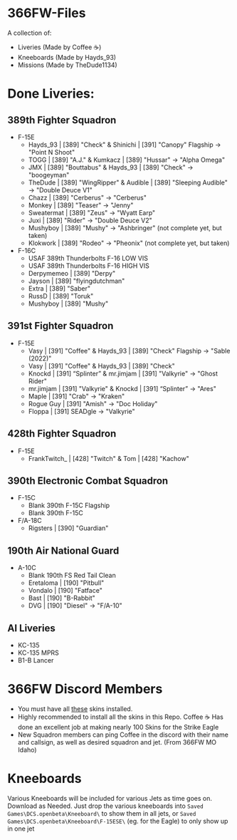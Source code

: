 # 366FW-Files
A collection of:
- Liveries (Made by Coffee :coffee:) 
- Kneeboards (Made by Hayds_93)
- Missions (Made by TheDude1134)


# Done Liveries:
## 389th Fighter Squadron
- F-15E
  - Hayds_93 | [389] "Check" & Shinichi | [391] "Canopy" Flagship -> "Point N Shoot"
  - TOGG | [389] "A.J." & Kumkacz | [389] "Hussar" -> "Alpha Omega"
  - JMX | [389] "Bouttabus" & Hayds_93 | [389] "Check" -> "boogeyman"
  - TheDude | [389] "WingRipper" & Audible | [389] "Sleeping Audible" -> "Double Deuce V1"
  - Chazz | [389] "Cerberus" -> "Cerberus"
  - Monkey | [389] "Teaser" -> "Jenny"
  - Sweatermat | [389] "Zeus" -> "Wyatt Earp"
  - Juxi | [389] "Rider" -> "Double Deuce V2"
  - Mushyboy | [389] "Mushy" -> "Ashbringer" (not complete yet, but taken)
  - Klokwork | [389] "Rodeo" -> "Pheonix" (not complete yet, but taken)
- F-16C
  - USAF 389th Thunderbolts F-16 LOW VIS
  - USAF 389th Thunderbolts F-16 HIGH VIS
  - Derpymemeo | [389] "Derpy"
  - Jayson | [389] "flyingdutchman"
  - Extra | [389] "Saber"
  - RussD | [389] "Toruk"
  - Mushyboy | [389] "Mushy"

## 391st Fighter Squadron
- F-15E
  - Vasy | [391] "Coffee" & Hayds_93 | [389] "Check" Flagship -> "Sable (2022)"
  - Vasy | [391] "Coffee" & Hayds_93 | [389] "Check" 
  - Knockd | [391] “Splinter” & mr.jimjam | [391] "Valkyrie" -> "Ghost Rider"
  - mr.jimjam | [391] "Valkyrie" &  Knockd | [391] “Splinter” -> "Ares"
  - Maple | [391] "Crab" -> "Kraken"
  - Rogue Guy | [391] "Amish" -> "Doc Holiday"
  - Floppa | [391] SEADgle -> "Valkyrie"

## 428th Fighter Squadron
- F-15E
  - FrankTwitch_ | [428] "Twitch" & Tom | [428] "Kachow"

## 390th Electronic Combat Squadron
- F-15C
  - Blank 390th F-15C Flagship
  - Blank 390th F-15C
- F/A-18C
  - Rigsters | [390] "Guardian"

## 190th Air National Guard
- A-10C
    - Blank 190th FS Red Tail Clean
    - Eretaloma | [190] "Pitbull"
    - Vondalo | [190] "Fatface"
    - Bast | [190] "B-Rabbit"
    - DVG | [190] "Diesel" -> "F/A-10"
 
## AI Liveries
- KC-135
- KC-135 MPRS
- B1-B Lancer


# 366FW Discord Members
- You must have all [these](https://github.com/blueberrypi-studio/366FW-Assets/tree/main/Liveries/custom_liveries) skins installed.
- Highly recommended to install all the skins in this Repo. Coffee ☕ Has done an excellent job at making nearly 100 Skins for the Strike Eagle
- New Squadron members can ping Coffee in the discord with their name and callsign, as well as desired squadron and jet. (From 366FW MO Idaho)

# Kneeboards
Various Kneeboards will be included for various Jets as time goes on. Download as Needed. Just drop the various kneeboards into `Saved Games\DCS.openbeta\Kneeboard\` to show them in all jets, or `Saved Games\DCS.openbeta\Kneeboard\F-15ESE\` (eg. for the Eagle) to only show up in one jet


